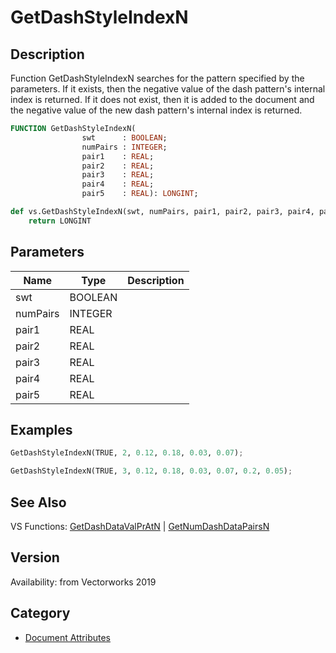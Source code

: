 # GetDashStyleIndexN

## Description
Function GetDashStyleIndexN searches for the pattern specified by the parameters. If it exists, then the negative value of the dash pattern's internal index is returned. If it does not exist, then it is added to the document and the negative value of the new dash pattern's internal index is returned.

```pascal
FUNCTION GetDashStyleIndexN(
				swt      : BOOLEAN;
				numPairs : INTEGER;
				pair1    : REAL;
				pair2    : REAL;
				pair3    : REAL;
				pair4    : REAL;
				pair5    : REAL): LONGINT;
```

```python
def vs.GetDashStyleIndexN(swt, numPairs, pair1, pair2, pair3, pair4, pair5):
    return LONGINT
```

## Parameters
|Name|Type|Description|
|---|---|---|
|swt|BOOLEAN|   |
|numPairs|INTEGER|   |
|pair1|REAL|   |
|pair2|REAL|   |
|pair3|REAL|   |
|pair4|REAL|   |
|pair5|REAL|   |

## Examples
```python
GetDashStyleIndexN(TRUE, 2, 0.12, 0.18, 0.03, 0.07);

GetDashStyleIndexN(TRUE, 3, 0.12, 0.18, 0.03, 0.07, 0.2, 0.05);
```

## See Also
VS Functions:
[GetDashDataValPrAtN](GetDashDataValPrAtN.md) 
| [GetNumDashDataPairsN](GetNumDashDataPairsN.md)

## Version
Availability: from Vectorworks 2019

## Category
* [Document Attributes](../Categories/Document%20Attributes.md)
